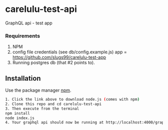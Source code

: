 # carelulu-test-api

GraphQL api - test app

### Requirements
1. NPM
2. config file credentials (see db/config.example.js)
  app = https://github.com/slugs99/carelulu-test-app
3. Running postgres db (that #2 points to).

## Installation

Use the package manager [npm](https://nodejs.org/dist/v10.16.0/node-v10.16.0.pkg).

```bash
1. Click the link above to download node.js (comes with npm)
2. Clone this repo and cd carelulu-test-api
3. Then execute from the terminal
npm install
node index.js
4. Your graphql api should now be running at http://localhost:4000/graphql
```
